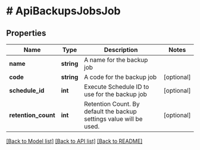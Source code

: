 # # ApiBackupsJobsJob

## Properties

Name | Type | Description | Notes
------------ | ------------- | ------------- | -------------
**name** | **string** | A name for the backup job |
**code** | **string** | A code for the backup job | [optional]
**schedule_id** | **int** | Execute Schedule ID to use for the backup job | [optional]
**retention_count** | **int** | Retention Count. By default the backup settings value will be used. | [optional]

[[Back to Model list]](../../README.md#models) [[Back to API list]](../../README.md#endpoints) [[Back to README]](../../README.md)
